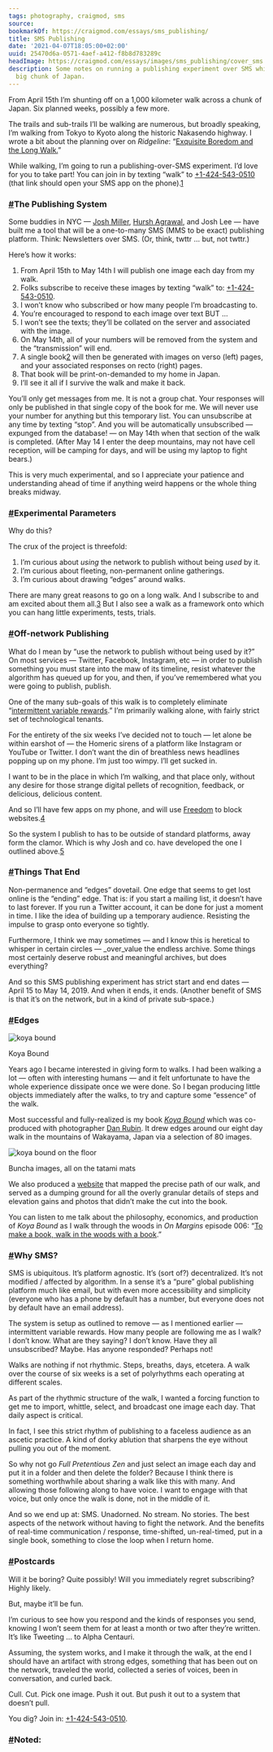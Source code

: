 ```yaml
---
tags: photography, craigmod, sms
source:
bookmarkOf: https://craigmod.com/essays/sms_publishing/
title: SMS Publishing
date: '2021-04-07T18:05:00+02:00'
uuid: 25470d6a-0571-4aef-a412-f8b8d783289c
headImage: https://craigmod.com/essays/images/sms_publishing/cover_sms.jpg
description: Some notes on running a publishing experiment over SMS while I walk a
  big chunk of Japan.
---
```


From April 15th I’m shunting off on a 1,000 kilometer walk across a chunk of Japan. Six planned weeks, possibly a few more.

The trails and sub-trails I’ll be walking are numerous, but broadly speaking, I’m walking from Tokyo to Kyoto along the historic Nakasendo highway. I wrote a bit about the planning over on _Ridgeline_: “[Exquisite Boredom and the Long Walk.](https://craigmod.com/ridgeline/012/)”

While walking, I’m going to run a publishing-over-SMS experiment. I’d love for you to take part! You can join in by texting “walk” to [+1-424-543-0510](sms:+1-424-543-0510) (that link should open your SMS app on the phone).[1](#fn:1)

### [#](#the-publishing-system)The Publishing System

Some buddies in NYC — [Josh Miller](https://twitter.com/joshm), [Hursh Agrawal](https://twitter.com/hursh), and Josh Lee — have built me a tool that will be a one-to-many SMS (MMS to be exact) publishing platform. Think: Newsletters over SMS. (Or, think, twttr … but, not twttr.)

Here’s how it works:

1.  From April 15th to May 14th I will publish one image each day from my walk.
2.  Folks subscribe to receive these images by texting “walk” to: [+1-424-543-0510](sms:+1-424-543-0510).
3.  I won’t know who subscribed or how many people I’m broadcasting to.
4.  You’re encouraged to respond to each image over text BUT …
5.  I won’t see the texts; they’ll be collated on the server and associated with the image.
6.  On May 14th, all of your numbers will be removed from the system and the “transmission” will end.
7.  A single book[2](#fn:2) will then be generated with images on verso (left) pages, and your associated responses on recto (right) pages.
8.  That book will be print-on-demanded to my home in Japan.
9.  I’ll see it all if I survive the walk and make it back.

You’ll only get messages from me. It is not a group chat. Your responses will only be published in that single copy of the book for me. We will never use your number for anything but this temporary list. You can unsubscribe at any time by texting “stop”. And you will be automatically unsubscribed — expunged from the database! — on May 14th when that section of the walk is completed. (After May 14 I enter the deep mountains, may not have cell reception, will be camping for days, and will be using my laptop to fight bears.)

This is very much experimental, and so I appreciate your patience and understanding ahead of time if anything weird happens or the whole thing breaks midway.

### [#](#experimental-parameters)Experimental Parameters

Why do this?

The crux of the project is threefold:

1.  I’m curious about _using_ the network to publish without being _used_ by it.
2.  I’m curious about fleeting, non-permanent online gatherings.
3.  I’m curious about drawing “edges” around walks.

There are many great reasons to go on a long walk. And I subscribe to and am excited about them all.[3](#fn:3) But I also see a walk as a framework onto which you can hang little experiments, tests, trials.

### [#](#off-network-publishing)Off-network Publishing

What do I mean by “use the network to publish without being used by it?” On most services — Twitter, Facebook, Instagram, etc — in order to publish something you must stare into the maw of its timeline, resist whatever the algorithm has queued up for you, and then, if you’ve remembered what you were going to publish, publish.

One of the many sub-goals of this walk is to completely eliminate “[intermittent variable rewards](https://www.psychologytoday.com/us/blog/brain-wise/201311/use-unpredictable-rewards-keep-behavior-going).” I’m primarily walking alone, with fairly strict set of technological tenants.

For the entirety of the six weeks I’ve decided not to touch — let alone be within earshot of — the Homeric sirens of a platform like Instagram or YouTube or Twitter. I don’t want the din of breathless news headlines popping up on my phone. I’m just too wimpy. I’ll get sucked in.

I want to be in the place in which I’m walking, and that place only, without any desire for those strange digital pellets of recognition, feedback, or delicious, delicious content.

And so I’ll have few apps on my phone, and will use [Freedom](https://freedom.refersion.com/c/9a5972) to block websites.[4](#fn:4)

So the system I publish to has to be outside of standard platforms, away form the clamor. Which is why Josh and co. have developed the one I outlined above.[5](#fn:5)

### [#](#things-that-end)Things That End

Non-permanence and “edges” dovetail. One edge that seems to get lost online is the “ending” edge. That is: if you start a mailing list, it doesn’t have to last forever. If you run a Twitter account, it can be done for just a moment in time. I like the idea of building up a temporary audience. Resisting the impulse to grasp onto everyone so tightly.

Furthermore, I think we may sometimes — and I know this is heretical to whisper in certain circles — _over_value the endless archive. Some things most certainly deserve robust and meaningful archives, but does everything?

And so this SMS publishing experiment has strict start and end dates — April 15 to May 14, 2019. And when it ends, it ends. (Another benefit of SMS is that it’s on the network, but in a kind of private sub-space.)

### [#](#edges)Edges

![koya bound](/essays/images/to_make_a_book_walk_on_a_book/koyabound-spread.jpg)

Koya Bound

Years ago I became interested in giving form to walks. I had been walking a lot — often with interesting humans — and it felt unfortunate to have the whole experience dissipate once we were done. So I began producing little objects immediately after the walks, to try and capture some “essence” of the walk.

Most successful and fully-realized is my book [_Koya Bound_](https://gumroad.com/l/koyabook) which was co-produced with photographer [Dan Rubin](https://instagram.com/danrubin/). It drew edges around our eight day walk in the mountains of Wakayama, Japan via a selection of 80 images.

![koya bound on the floor](/essays/images/to_make_a_book_walk_on_a_book/koyabound-onthefloor.jpg)

Buncha images, all on the tatami mats

We also produced a [website](https://walkkumano.com) that mapped the precise path of our walk, and served as a dumping ground for all the overly granular details of steps and elevation gains and photos that didn’t make the cut into the book.

You can listen to me talk about the philosophy, economics, and production of _Koya Bound_ as I walk through the woods in _On Margins_ episode 006: “[To make a book, walk in the woods with a book](https://craigmod.com/onmargins/006/).”

### [#](#why-sms)Why SMS?

SMS is ubiquitous. It’s platform agnostic. It’s (sort of?) decentralized. It’s not modified / affected by algorithm. In a sense it’s a “pure” global publishing platform much like email, but with even more accessibility and simplicity (everyone who has a phone by default has a number, but everyone does not by default have an email address).

The system is setup as outlined to remove — as I mentioned earlier — intermittent variable rewards. How many people are following me as I walk? I don’t know. What are they saying? I don’t know. Have they all unsubscribed? Maybe. Has anyone responded? Perhaps not!

Walks are nothing if not rhythmic. Steps, breaths, days, etcetera. A walk over the course of six weeks is a set of polyrhythms each operating at different scales.

As part of the rhythmic structure of the walk, I wanted a forcing function to get me to import, whittle, select, and broadcast one image each day. That daily aspect is critical.

In fact, I see this strict rhythm of publishing to a faceless audience as an ascetic practice. A kind of dorky ablution that sharpens the eye without pulling you out of the moment.

So why not go _Full Pretentious Zen_ and just select an image each day and put it in a folder and then delete the folder? Because I think there is something worthwhile about sharing a walk like this with many. And allowing those following along to have voice. I want to engage with that voice, but only once the walk is done, not in the middle of it.

And so we end up at: SMS. Unadorned. No stream. No stories. The best aspects of the network without having to fight the network. And the benefits of real-time communication / response, time-shifted, un-real-timed, put in a single book, something to close the loop when I return home.

### [#](#postcards)Postcards

Will it be boring? Quite possibly! Will you immediately regret subscribing? Highly likely.

But, maybe it’ll be fun.

I’m curious to see how you respond and the kinds of responses you send, knowing I won’t seem them for at least a month or two after they’re written. It’s like Tweeting … to Alpha Centauri.

Assuming, the system works, and I make it through the walk, at the end I should have an artifact with strong edges, something that has been out on the network, traveled the world, collected a series of voices, been in conversation, and curled back.

Cull. Cut. Pick one image. Push it out. But push it out to a system that doesn’t pull.

You dig? Join in: [+1-424-543-0510](sms:+1-424-543-0510).

### [#](#noted)Noted: